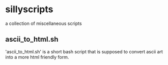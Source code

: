 sillyscripts
============
a collection of miscellaneous scripts

ascii_to_html.sh
----------------
'ascii_to_html.sh' is a short bash script that is supposed to convert ascii art into a more html friendly form.

